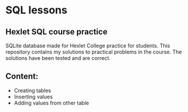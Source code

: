 # SQL lessons
## Hexlet SQL course practice
SQLite database made for Hexlet College practice for students.
This repository contains my solutions to practical problems in the course. The solutions have been tested and are correct.

## Content:
- Creating tables
- Inserting values
- Adding values from other table
